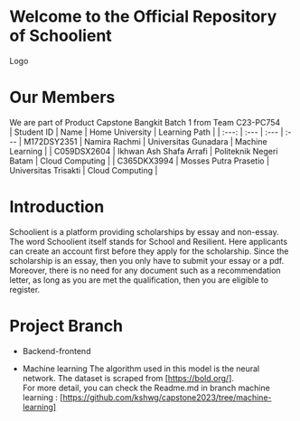 # Welcome to the Official Repository of Schoolient
Logo  
  
# Our Members
We are part of Product Capstone Bangkit Batch 1 from Team C23-PC754  
|   Student ID   |             Name          |     Home University       |    Learning Path   |
|      :---:     |              :---         |          :---             | :---
| M172DSY2351    | Namira Rachmi             | Universitas Gunadara      | Machine Learning   |
| C059DSX2604    | Ikhwan Ash Shafa Arrafi   | Politeknik Negeri Batam   | Cloud Computing    |
| C365DKX3994    | Mosses Putra Prasetio     | Universitas Trisakti      | Cloud Computing    |

# Introduction
Schoolient is a platform providing scholarships by essay and non-essay. The word Schoolient itself stands for School and Resilient. Here applicants can create an account first before they apply for the scholarship. Since the scholarship is an essay, then you only have to submit your essay or a pdf. Moreover, there is no need for any document such as a recommendation letter, as long as you are met the qualification, then you are eligible to register.  

# Project Branch
+ Backend-frontend   
  
+ Machine learning
  The algorithm used in this model is the neural network. The dataset is scraped from [https://bold.org/].  
  For more detail, you can check the Readme.md in branch machine learning  : [https://github.com/kshwg/capstone2023/tree/machine-learning]

